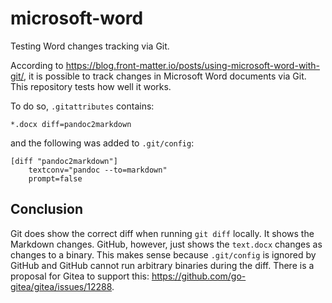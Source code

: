 # microsoft-word

Testing Word changes tracking via Git.

According to <https://blog.front-matter.io/posts/using-microsoft-word-with-git/>, it is possible to track changes in Microsoft Word documents via Git.
This repository tests how well it works.

To do so, `.gitattributes` contains:

```
*.docx diff=pandoc2markdown
```

and the following was added to `.git/config`:

```
[diff "pandoc2markdown"]
    textconv="pandoc --to=markdown"
    prompt=false
```

## Conclusion

Git does show the correct diff when running `git diff` locally.
It shows the Markdown changes.
GitHub, however, just shows the `text.docx` changes as changes to a binary.
This makes sense because `.git/config` is ignored by GitHub and GitHub cannot run arbitrary binaries during the diff.
There is a proposal for Gitea to support this: https://github.com/go-gitea/gitea/issues/12288.
